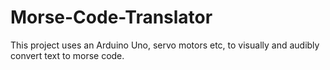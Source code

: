 # Morse-Code-Translator
This project uses an Arduino Uno, servo motors etc, to visually and audibly convert text to morse code.
